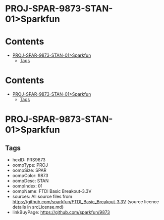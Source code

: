
PROJ-SPAR-9873-STAN-01>Sparkfun
===============================

Contents
========

* [PROJ-SPAR-9873-STAN-01>Sparkfun](#proj-spar-9873-stan-01sparkfun)
	* [Tags](#tags)

Contents
========

* [PROJ-SPAR-9873-STAN-01>Sparkfun](#proj-spar-9873-stan-01sparkfun)
	* [Tags](#tags)

# PROJ-SPAR-9873-STAN-01>Sparkfun

## Tags

- hexID: PRS9873
- oompType: PROJ
- oompSize: SPAR
- oompColor: 9873
- oompDesc: STAN
- oompIndex: 01
- oompName: FTDI Basic Breakout-3.3V
- sources: All source files from https://github.com/sparkfun/FTDI_Basic_Breakout-3.3V (source licence details in srcLicense.md)
- linkBuyPage: https://github.com/sparkfun/9873
